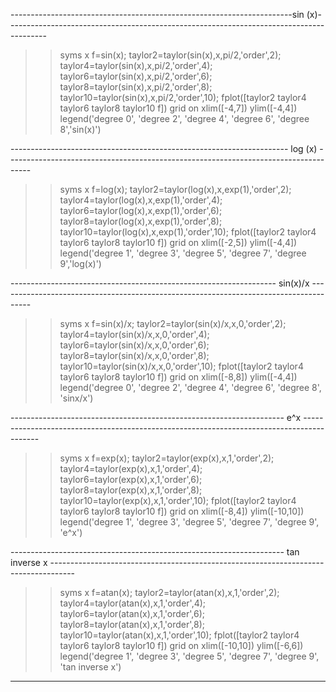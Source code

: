 ----------------------------------------------------------------------sin (x)----------------------------------------------------------------------------------------

>> syms x
>> f=sin(x);
>> taylor2=taylor(sin(x),x,pi/2,'order',2);
>> taylor4=taylor(sin(x),x,pi/2,'order',4);
>> taylor6=taylor(sin(x),x,pi/2,'order',6);
>> taylor8=taylor(sin(x),x,pi/2,'order',8);
>> taylor10=taylor(sin(x),x,pi/2,'order',10);
>> fplot([taylor2 taylor4 taylor6 taylor8 taylor10 f])
>> grid on
>> xlim([-4,7])
>> ylim([-4,4])
>> legend('degree 0', 'degree 2', 'degree 4', 'degree 6', 'degree 8','sin(x)')

---------------------------------------------------------------------  log (x) ------------------------------------------------------------------------------------

>> syms x
>> f=log(x);
>> taylor2=taylor(log(x),x,exp(1),'order',2);
>> taylor4=taylor(log(x),x,exp(1),'order',4);
>> taylor6=taylor(log(x),x,exp(1),'order',6);
>> taylor8=taylor(log(x),x,exp(1),'order',8);
>> taylor10=taylor(log(x),x,exp(1),'order',10);
>> fplot([taylor2 taylor4 taylor6 taylor8 taylor10 f])
>> grid on
>> xlim([-2,5])
>> ylim([-4,4])
>> legend('degree 1', 'degree 3', 'degree 5', 'degree 7', 'degree 9','log(x)')

------------------------------------------------------------------ sin(x)/x --------------------------------------------------------------------------------------

>> syms x
>> f=sin(x)/x;
>> taylor2=taylor(sin(x)/x,x,0,'order',2);
>> taylor4=taylor(sin(x)/x,x,0,'order',4);
>> taylor6=taylor(sin(x)/x,x,0,'order',6);
>> taylor8=taylor(sin(x)/x,x,0,'order',8);
>> taylor10=taylor(sin(x)/x,x,0,'order',10);
>> fplot([taylor2 taylor4 taylor6 taylor8 taylor10 f])
>> grid on
>> xlim([-8,8])
>> ylim([-4,4])
>> legend('degree 0', 'degree 2', 'degree 4', 'degree 6', 'degree 8', 'sinx/x')

--------------------------------------------------------------------  e^x  ------------------------------------------------------------------------------------------
>> syms x
>> f=exp(x);
>> taylor2=taylor(exp(x),x,1,'order',2);
>> taylor4=taylor(exp(x),x,1,'order',4);
>> taylor6=taylor(exp(x),x,1,'order',6);
>> taylor8=taylor(exp(x),x,1,'order',8);
>> taylor10=taylor(exp(x),x,1,'order',10);
>> fplot([taylor2 taylor4 taylor6 taylor8 taylor10 f])
>> grid on
>> xlim([-8,4])
>> ylim([-10,10])
>> legend('degree 1', 'degree 3', 'degree 5', 'degree 7', 'degree 9', 'e^x')

-------------------------------------------------------------------- tan inverse x ------------------------------------------------------------------------------------

>> syms x
>> f=atan(x);
>> taylor2=taylor(atan(x),x,1,'order',2);
>> taylor4=taylor(atan(x),x,1,'order',4);
>> taylor6=taylor(atan(x),x,1,'order',6);
>> taylor8=taylor(atan(x),x,1,'order',8);
>> taylor10=taylor(atan(x),x,1,'order',10);
>> fplot([taylor2 taylor4 taylor6 taylor8 taylor10 f])
>> grid on
>> xlim([-10,10])
>> ylim([-6,6])
>> legend('degree 1', 'degree 3', 'degree 5', 'degree 7', 'degree 9', 'tan inverse x')

------------------------------------------------------------------------------------------------------------------------------------------------------------------------
